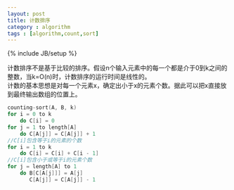 ```yaml
---
layout: post
title: 计数排序
category : algorithm
tags : [algorithm,count,sort]
---
```

{% include JB/setup %}

计数排序不是基于比较的排序。假设n个输入元素中的每一个都是介于0到k之间的整数，当k=O(n)时，计数排序的运行时间是线性的。   
计数的基本思想是对每一个元素x，确定出小于x的元素个数。据此可以把x直接放到最终输出数组的位置上。

```c
counting-sort(A, B, k)   
for i = 0 to k  
    do C[i] = 0  
for j = 1 to length[A]  
    do C[A[j]] = C[A[j]] + 1  
//C[i]包含等于i的元素的个数  
for i = 1 to k  
    do C[i] = C[i] + C[i - 1]  
//C[i]包含小于或等于i的元素个数  
for j = length[A] to 1  
    do B[C[A[j]]] = A[j]  
       C[A[j]] = C[A[j]] - 1  
```